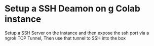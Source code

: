 <h1>Setup a SSH Deamon on g Colab instance</h1> 
 <p>Setup a SSH Server on the instance and then expose the ssh port via a ngrok TCP Tunnel, Then use that tunnel to SSH into the box</p>
